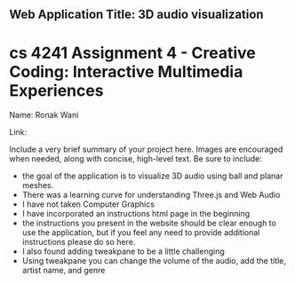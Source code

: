## Web Application Title: 3D audio visualization

cs 4241 Assignment 4 - Creative Coding: Interactive Multimedia Experiences
===

Name: Ronak Wani

Link: 

Include a very brief summary of your project here. Images are encouraged when needed, along with concise, high-level text. Be sure to include:

- the goal of the application is to visualize 3D audio using ball and planar meshes.
- There was a learning curve for understanding Three.js and Web Audio
- I have not taken Computer Graphics
- I have incorporated an instructions html page in the beginning
- the instructions you present in the website should be clear enough to use the application, but if you feel any need to provide additional instructions please do so here.
- I also found adding tweakpane to be a little challenging
- Using tweakpane you can change the volume of the audio, add the title, artist name, and genre
